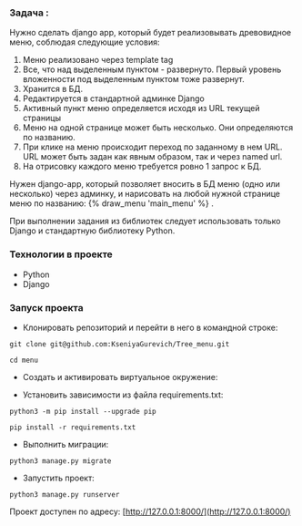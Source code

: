 ### Задача :
Нужно сделать django app, который будет реализовывать древовидное меню, соблюдая следующие условия:
1) Меню реализовано через template tag
2) Все, что над выделенным пунктом - развернуто. Первый уровень вложенности под выделенным пунктом тоже развернут.
3) Хранится в БД.
4) Редактируется в стандартной админке Django
5) Активный пункт меню определяется исходя из URL текущей страницы
6) Меню на одной странице может быть несколько. Они определяются по названию.
7) При клике на меню происходит переход по заданному в нем URL. URL может быть задан как явным образом, так и через named url.
8) На отрисовку каждого меню требуется ровно 1 запрос к БД.

Нужен django-app, который позволяет вносить в БД меню (одно или несколько) через админку, и нарисовать на любой нужной странице меню по названию:
{% draw_menu 'main_menu' %} .

При выполнении задания из библиотек следует использовать только Django и стандартную библиотеку Python.

### Технологии в проекте
- Python
- Django

### Запуск проекта

- Клонировать репозиторий и перейти в него в командной строке:

```
git clone git@github.com:KseniyaGurevich/Tree_menu.git
```

```
cd menu
```

- Cоздать и активировать виртуальное окружение:

- Установить зависимости из файла requirements.txt:

```
python3 -m pip install --upgrade pip
```

```
pip install -r requirements.txt
```

- Выполнить миграции:

```
python3 manage.py migrate
```

- Запустить проект:

```
python3 manage.py runserver
```


Проект доступен по адресу: [http://127.0.0.1:8000/](http://127.0.0.1:8000/)